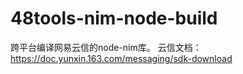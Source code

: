 # 48tools-nim-node-build

跨平台编译网易云信的node-nim库。
云信文档：https://doc.yunxin.163.com/messaging/sdk-download